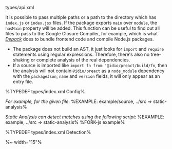 <typedef noArgTypesInToc>types/api.xml</typedef>

It is possible to pass multiple paths or a path to the directory which has `index.js` or `index.jsx` files. If the package exports `main` over `module`, the `hasMain` property will be added. This function can be useful to find out all files to pass to the Google Closure Compiler, for example, which is what [_Depack_](https://github.com/dpck/depack) does to bundle frontend code and compile Node.js packages.

- The package does not build an AST, it just looks for `import` and `require` statements using regular expressions. Therefore, there's also no tree-shaking or complete analysis of the real dependencies.
- If a source is imported like `import fn from '@idio/preact/build/fn`, then the analysis will not contain `@idio/preact` as a `node_module` dependency with the `packageJson`, `name` and `version` fields, it will only appear as an entry file.

%TYPEDEF types/index.xml Config%

_For example, for the given file_:
%EXAMPLE: example/source, ../src => static-analysis%

_Static Analysis can detect matches using the following script_:
%EXAMPLE: example, ../src => static-analysis%
%FORK-js example%

%TYPEDEF types/index.xml Detection%

%~ width="15"%